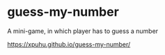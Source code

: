 # guess-my-number
A mini-game, in which player has to guess a number

https://xpuhu.github.io/guess-my-number/
